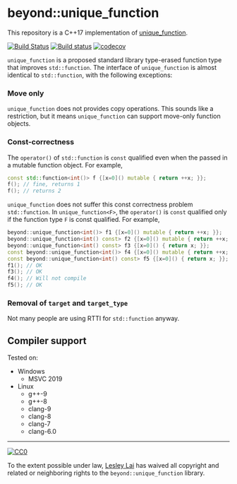 # beyond::unique_function

This repository is a C++17 implementation of [unique_function](http://www.open-std.org/jtc1/sc22/wg21/docs/papers/2019/p0228r3.html).

[![Build Status](https://travis-ci.org/LesleyLai/unique_function.svg?branch=master)](https://travis-ci.org/LesleyLai/unique_function)
[![Build status](https://ci.appveyor.com/api/projects/status/0bgwgxccf864dxog/branch/master?svg=true)](https://ci.appveyor.com/project/LesleyLai/unique-function/branch/master)
[![codecov](https://codecov.io/gh/LesleyLai/unique_function/branch/master/graph/badge.svg)](https://codecov.io/gh/LesleyLai/unique_function)

`unique_function` is a proposed standard library type-erased function type that improves `std::function`. The interface of `unique_function` is almost identical to `std::function`, with the following exceptions:

### Move only
`unique_function` does not provides copy operations. This sounds like a restriction, but it means `unique_function` can support move-only function objects.

### Const-correctness
The `operator()` of `std::function` is `const` qualified even when the passed in a mutable function object. For example,

```cpp
const std::function<int()> f {[x=0]() mutable { return ++x; }};
f(); // fine, returns 1
f(); // returns 2
```


`unique_function` does not suffer this const correctness problem `std::function`. In `unique_function<F>`, the `operator()` is `const` qualified only if the function type `F` is const qualified. For example,

```cpp
beyond::unique_function<int()> f1 {[x=0]() mutable { return ++x; }};
beyond::unique_function<int() const> f2 {[x=0]() mutable { return ++x; }};  // TODO: Should not compile, no problem currently
beyond::unique_function<int() const> f3 {[x=0]() { return x; }};
const beyond::unique_function<int()> f4 {[x=0]() mutable { return ++x; }};
const beyond::unique_function<int() const> f5 {[x=0]() { return x; }};
f1(); // OK
f3(); // OK
f4(); // Will not compile
f5(); // OK
```

### Removal of `target` and `target_type`
Not many people are using RTTI for `std::function` anyway.

## Compiler support

Tested on:
- Windows
  * MSVC 2019
- Linux
  * g++-9
  * g++-8
  * clang-9
  * clang-8
  * clang-7
  * clang-6.0

----------

[![CC0](http://i.creativecommons.org/p/zero/1.0/88x31.png)]("http://creativecommons.org/publicdomain/zero/1.0/")

To the extent possible under law, [Lesley Lai](http://lesleylai.info/) has waived all copyright and related or neighboring rights to the `beyond::unique_function` library.
